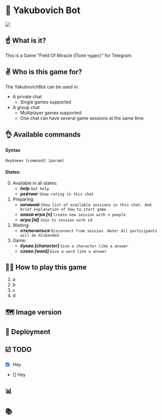 # 🚀 Yakubovich Bot 
![](http://boobooka.com/wp-content/uploads/2019/02/zastavka-pole-chudes.jpg)
## ☝️ What is it?
This is a Game "Field Of Miracle (Поле чудес)" for Telegram.

## ✌️ Who is this game for?
The YakubovichBot can be used in:
- A private chat
   * Single games supported
- A group chat
   * Multiplayer games supported
   * One chat can have several game sessions at the same time


## 👌 Available commands
#### Syntax
`Якубович [command] [param]`
#### States:
0. Available in all states:
   - ***help***             `Get help`
   - ***рейтинг***          `Show rating in this chat`
1. Preparing:
   - ***начинай***           `Show list of available sessions in this chat. And brief explanation of how to start game` 
   - ***новая игра [n]***    `Create new session with n people`
   - ***игра [id]***         `Join to session with id`
2. Waiting:
   - ***отключиться***       `Disconnect from session. Note! All participants will be disbanded`
3. Game:
   - ***буква [character]*** `Give a character like a answer`
   - ***слово [word]***      `Give a word like a answer`


## 👨‍🎓 How to play this game
1. a 
2. b
3. c
4. d


## 🗺 Image version 

## 📝 Deployment


## ☑️ TODO
- [x] Hey
- [] Hey


## 📊 

## 📚

